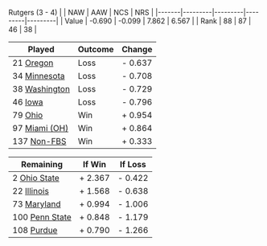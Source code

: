 Rutgers (3 - 4)
|       |   NAW   |   AAW   |   NCS   |   NRS   |
|-------|---------|---------|---------|---------|
| Value |  -0.690 |  -0.099 |   7.862 |   6.567 |
| Rank  |      88 |      87 |      46 |      38 |

| Played                    | Outcome    |  Change  |
|---------------------------|------------|----------|
|  21 [Oregon                ](Oregon.md)| Loss       | -  0.637 |
|  34 [Minnesota             ](Minnesota.md)| Loss       | -  0.708 |
|  38 [Washington            ](Washington.md)| Loss       | -  0.729 |
|  46 [Iowa                  ](Iowa.md)| Loss       | -  0.796 |
|  79 [Ohio                  ](Ohio.md)| Win        | +  0.954 |
|  97 [Miami (OH)            ](MiamiOH.md)| Win        | +  0.864 |
| 137 [Non-FBS               ](NonFBS.md)| Win        | +  0.333 |

| Remaining                 |  If Win  |  If Loss |
|---------------------------|----------|----------|
|   2 [Ohio State            ](OhioState.md)| +  2.367 | -  0.422 |
|  22 [Illinois              ](Illinois.md)| +  1.568 | -  0.638 |
|  73 [Maryland              ](Maryland.md)| +  0.994 | -  1.006 |
| 100 [Penn State            ](PennState.md)| +  0.848 | -  1.179 |
| 108 [Purdue                ](Purdue.md)| +  0.790 | -  1.266 |

